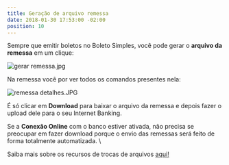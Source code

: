 ```yaml
---
title: Geração de arquivo remessa
date: 2018-01-30 17:53:00 -02:00
position: 10
---
```


Sempre que emitir boletos no Boleto Simples, você pode gerar o **arquivo da remessa** em um clique:

![gerar remessa.jpg](/uploads/gerar%20remessa.jpg)

Na remessa você por ver todos os comandos presentes nela:

![remessa detalhes.JPG](/uploads/remessa%20detalhes.JPG)

É só clicar em **Download** para baixar o arquivo da remessa e depois fazer o upload dele para o seu Internet Banking. 

Se a **Conexão Online** com o banco estiver ativada, não precisa se preocupar em fazer download porque o envio das remessas será feito de forma totalmente automatizada. \

Saiba mais sobre os recursos de trocas de arquivos [aqui!](http://boletosimples-features.siteleaf.net/integracao-com-os-bancos/troca-de-arquivos/)